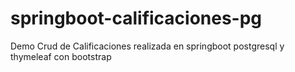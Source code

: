 # springboot-calificaciones-pg
Demo Crud de Calificaciones realizada en springboot postgresql y thymeleaf con bootstrap
